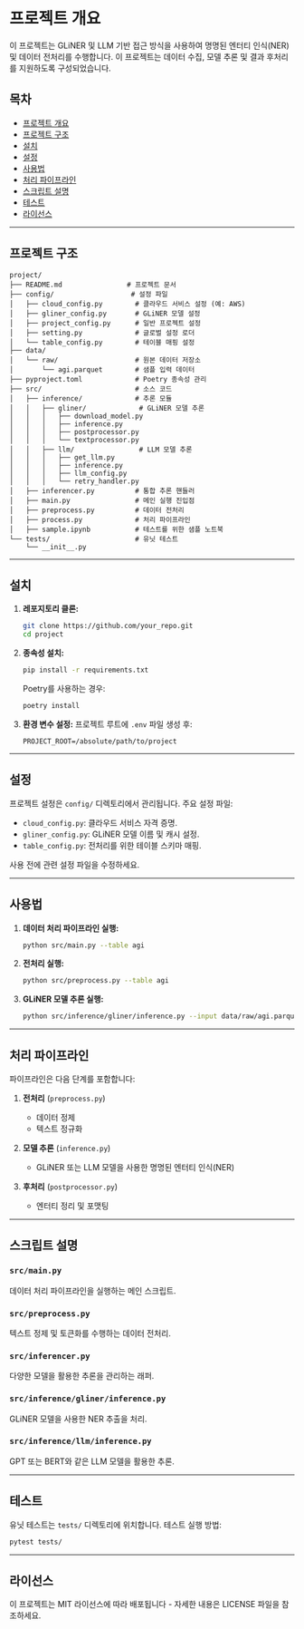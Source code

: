 # 프로젝트 개요

이 프로젝트는 GLiNER 및 LLM 기반 접근 방식을 사용하여 명명된 엔터티 인식(NER) 및 데이터 전처리를 수행합니다. 이 프로젝트는 데이터 수집, 모델 추론 및 결과 후처리를 지원하도록 구성되었습니다.

## 목차
- [프로젝트 개요](#프로젝트-개요)
- [프로젝트 구조](#프로젝트-구조)
- [설치](#설치)
- [설정](#설정)
- [사용법](#사용법)
- [처리 파이프라인](#처리-파이프라인)
- [스크립트 설명](#스크립트-설명)
- [테스트](#테스트)
- [라이선스](#라이선스)

---

## 프로젝트 구조
```
project/
├── README.md                # 프로젝트 문서
├── config/                   # 설정 파일
│   ├── cloud_config.py        # 클라우드 서비스 설정 (예: AWS)
│   ├── gliner_config.py       # GLiNER 모델 설정
│   ├── project_config.py      # 일반 프로젝트 설정
│   ├── setting.py             # 글로벌 설정 로더
│   └── table_config.py        # 테이블 매핑 설정
├── data/
│   └── raw/                   # 원본 데이터 저장소
│       └── agi.parquet        # 샘플 입력 데이터
├── pyproject.toml             # Poetry 종속성 관리
├── src/                       # 소스 코드
│   ├── inference/             # 추론 모듈
│   │   ├── gliner/             # GLiNER 모델 추론
│   │   │   ├── download_model.py
│   │   │   ├── inference.py
│   │   │   ├── postprocessor.py
│   │   │   └── textprocessor.py
│   │   ├── llm/                # LLM 모델 추론
│   │   │   ├── get_llm.py
│   │   │   ├── inference.py
│   │   │   ├── llm_config.py
│   │   │   └── retry_handler.py
│   ├── inferencer.py          # 통합 추론 핸들러
│   ├── main.py                # 메인 실행 진입점
│   ├── preprocess.py          # 데이터 전처리
│   ├── process.py             # 처리 파이프라인
│   ├── sample.ipynb           # 테스트를 위한 샘플 노트북
└── tests/                     # 유닛 테스트
    └── __init__.py
```

---

## 설치

1. **레포지토리 클론:**
   ```bash
   git clone https://github.com/your_repo.git
   cd project
   ```

2. **종속성 설치:**
   ```bash
   pip install -r requirements.txt
   ```
   Poetry를 사용하는 경우:
   ```bash
   poetry install
   ```

3. **환경 변수 설정:**
   프로젝트 루트에 `.env` 파일 생성 후:
   ```
   PROJECT_ROOT=/absolute/path/to/project
   ```

---

## 설정

프로젝트 설정은 `config/` 디렉토리에서 관리됩니다. 주요 설정 파일:

- `cloud_config.py`: 클라우드 서비스 자격 증명.
- `gliner_config.py`: GLiNER 모델 이름 및 캐시 설정.
- `table_config.py`: 전처리를 위한 테이블 스키마 매핑.

사용 전에 관련 설정 파일을 수정하세요.

---

## 사용법

1. **데이터 처리 파이프라인 실행:**
   ```bash
   python src/main.py --table agi
   ```

2. **전처리 실행:**
   ```bash
   python src/preprocess.py --table agi
   ```

3. **GLiNER 모델 추론 실행:**
   ```bash
   python src/inference/gliner/inference.py --input data/raw/agi.parquet
   ```

---

## 처리 파이프라인

파이프라인은 다음 단계를 포함합니다:

1. **전처리** (`preprocess.py`)
    - 데이터 정제
    - 텍스트 정규화

2. **모델 추론** (`inference.py`)
    - GLiNER 또는 LLM 모델을 사용한 명명된 엔터티 인식(NER)

3. **후처리** (`postprocessor.py`)
    - 엔터티 정리 및 포맷팅

---

## 스크립트 설명

### `src/main.py`
데이터 처리 파이프라인을 실행하는 메인 스크립트.

### `src/preprocess.py`
텍스트 정제 및 토큰화를 수행하는 데이터 전처리.

### `src/inferencer.py`
다양한 모델을 활용한 추론을 관리하는 래퍼.

### `src/inference/gliner/inference.py`
GLiNER 모델을 사용한 NER 추출을 처리.

### `src/inference/llm/inference.py`
GPT 또는 BERT와 같은 LLM 모델을 활용한 추론.

---

## 테스트

유닛 테스트는 `tests/` 디렉토리에 위치합니다.
테스트 실행 방법:

```bash
pytest tests/
```

---

## 라이선스

이 프로젝트는 MIT 라이선스에 따라 배포됩니다 - 자세한 내용은 LICENSE 파일을 참조하세요.

